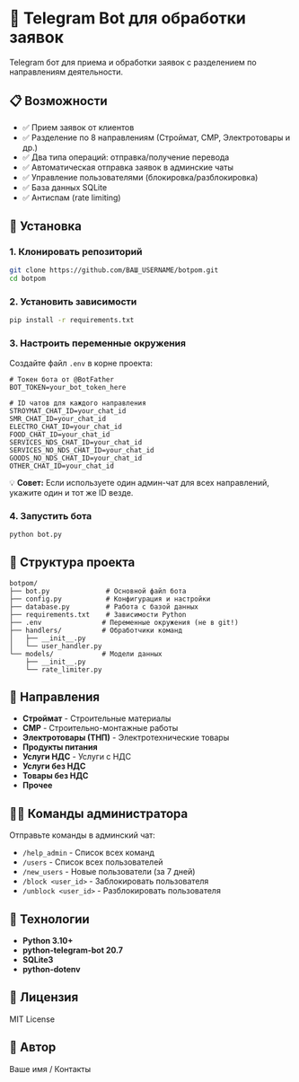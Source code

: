 # 🤖 Telegram Bot для обработки заявок

Telegram бот для приема и обработки заявок с разделением по направлениям деятельности.

## 📋 Возможности

- ✅ Прием заявок от клиентов
- ✅ Разделение по 8 направлениям (Строймат, СМР, Электротовары и др.)
- ✅ Два типа операций: отправка/получение перевода
- ✅ Автоматическая отправка заявок в админские чаты
- ✅ Управление пользователями (блокировка/разблокировка)
- ✅ База данных SQLite
- ✅ Антиспам (rate limiting)

## 🚀 Установка

### 1. Клонировать репозиторий
```bash
git clone https://github.com/ВАШ_USERNAME/botpom.git
cd botpom
```

### 2. Установить зависимости
```bash
pip install -r requirements.txt
```

### 3. Настроить переменные окружения
Создайте файл `.env` в корне проекта:

```env
# Токен бота от @BotFather
BOT_TOKEN=your_bot_token_here

# ID чатов для каждого направления
STROYMAT_CHAT_ID=your_chat_id
SMR_CHAT_ID=your_chat_id
ELECTRO_CHAT_ID=your_chat_id
FOOD_CHAT_ID=your_chat_id
SERVICES_NDS_CHAT_ID=your_chat_id
SERVICES_NO_NDS_CHAT_ID=your_chat_id
GOODS_NO_NDS_CHAT_ID=your_chat_id
OTHER_CHAT_ID=your_chat_id
```

💡 **Совет:** Если используете один админ-чат для всех направлений, укажите один и тот же ID везде.

### 4. Запустить бота
```bash
python bot.py
```

## 📁 Структура проекта

```
botpom/
├── bot.py              # Основной файл бота
├── config.py           # Конфигурация и настройки
├── database.py         # Работа с базой данных
├── requirements.txt    # Зависимости Python
├── .env               # Переменные окружения (не в git!)
├── handlers/          # Обработчики команд
│   ├── __init__.py
│   └── user_handler.py
└── models/            # Модели данных
    ├── __init__.py
    └── rate_limiter.py
```

## 🎯 Направления

- **Строймат** - Строительные материалы
- **СМР** - Строительно-монтажные работы
- **Электротовары (ТНП)** - Электротехнические товары
- **Продукты питания**
- **Услуги НДС** - Услуги с НДС
- **Услуги без НДС**
- **Товары без НДС**
- **Прочее**

## 👨‍💻 Команды администратора

Отправьте команды в админский чат:

- `/help_admin` - Список всех команд
- `/users` - Список всех пользователей
- `/new_users` - Новые пользователи (за 7 дней)
- `/block <user_id>` - Заблокировать пользователя
- `/unblock <user_id>` - Разблокировать пользователя

## 🔧 Технологии

- **Python 3.10+**
- **python-telegram-bot 20.7**
- **SQLite3**
- **python-dotenv**

## 📝 Лицензия

MIT License

## 👤 Автор

Ваше имя / Контакты

